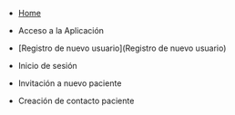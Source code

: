* [Home](Home)

* Acceso a la Aplicación
 * [Registro de nuevo usuario](Registro de nuevo usuario)
 * Inicio de sesión
 * Invitación a nuevo paciente
 * Creación de contacto paciente
